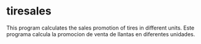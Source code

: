 # tiresales
This program calculates the sales promotion of tires in different units.  Este programa calcula la promocion de venta de llantas en diferentes unidades.
